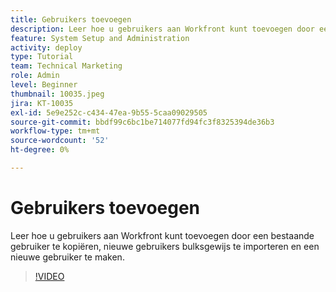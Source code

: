 ```yaml
---
title: Gebruikers toevoegen
description: Leer hoe u gebruikers aan Workfront kunt toevoegen door een bestaande gebruiker te kopiëren, nieuwe gebruikers bulksgewijs te importeren en een nieuwe gebruiker te maken.
feature: System Setup and Administration
activity: deploy
type: Tutorial
team: Technical Marketing
role: Admin
level: Beginner
thumbnail: 10035.jpeg
jira: KT-10035
exl-id: 5e9e252c-c434-47ea-9b55-5caa09029505
source-git-commit: bbdf99c6bc1be714077fd94fc3f8325394de36b3
workflow-type: tm+mt
source-wordcount: '52'
ht-degree: 0%

---
```


# Gebruikers toevoegen

Leer hoe u gebruikers aan Workfront kunt toevoegen door een bestaande gebruiker te kopiëren, nieuwe gebruikers bulksgewijs te importeren en een nieuwe gebruiker te maken.

>[!VIDEO](https://video.tv.adobe.com/v/3427085/?quality=12&learn=on&enablevpops=1)

